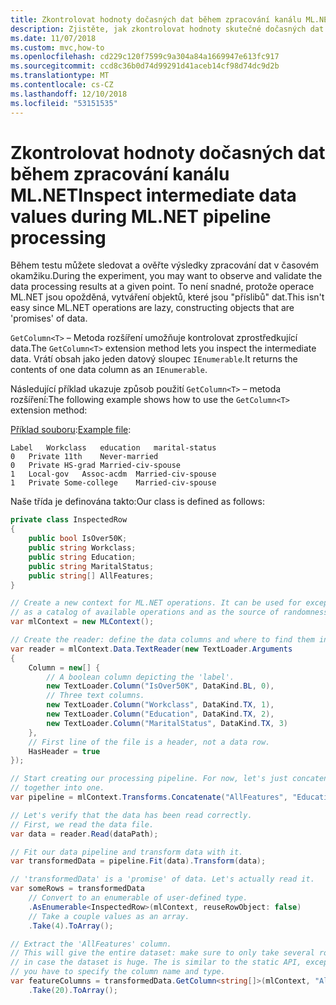 ```yaml
---
title: Zkontrolovat hodnoty dočasných dat během zpracování kanálu ML.NET
description: Zjistěte, jak zkontrolovat hodnoty skutečné dočasných dat během ML.NET strojového učení zpracování kanálu
ms.date: 11/07/2018
ms.custom: mvc,how-to
ms.openlocfilehash: cd229c120f7599c9a304a84a1669947e613fc917
ms.sourcegitcommit: ccd8c36b0d74d99291d41aceb14cf98d74dc9d2b
ms.translationtype: MT
ms.contentlocale: cs-CZ
ms.lasthandoff: 12/10/2018
ms.locfileid: "53151535"
---
```

# <a name="inspect-intermediate-data-values-during-mlnet-pipeline-processing"></a><span data-ttu-id="46892-103">Zkontrolovat hodnoty dočasných dat během zpracování kanálu ML.NET</span><span class="sxs-lookup"><span data-stu-id="46892-103">Inspect intermediate data values during ML.NET pipeline processing</span></span>

<span data-ttu-id="46892-104">Během testu můžete sledovat a ověřte výsledky zpracování dat v časovém okamžiku.</span><span class="sxs-lookup"><span data-stu-id="46892-104">During the experiment, you may want to observe and validate the data processing results at a given point.</span></span> <span data-ttu-id="46892-105">To není snadné, protože operace ML.NET jsou opožděná, vytváření objektů, které jsou "příslibů" dat.</span><span class="sxs-lookup"><span data-stu-id="46892-105">This isn't easy since ML.NET operations are lazy, constructing objects that are 'promises' of data.</span></span>

<span data-ttu-id="46892-106">`GetColumn<T>` – Metoda rozšíření umožňuje kontrolovat zprostředkující data.</span><span class="sxs-lookup"><span data-stu-id="46892-106">The `GetColumn<T>` extension method lets you inspect the intermediate data.</span></span> <span data-ttu-id="46892-107">Vrátí obsah jako jeden datový sloupec `IEnumerable`.</span><span class="sxs-lookup"><span data-stu-id="46892-107">It returns the contents of one data column as an `IEnumerable`.</span></span>

<span data-ttu-id="46892-108">Následující příklad ukazuje způsob použití `GetColumn<T>` – metoda rozšíření:</span><span class="sxs-lookup"><span data-stu-id="46892-108">The following example shows how to use the `GetColumn<T>` extension method:</span></span>

<span data-ttu-id="46892-109">[Příklad souboru](https://github.com/dotnet/machinelearning/tree/master/test/data/adult.tiny.with-schema.txt):</span><span class="sxs-lookup"><span data-stu-id="46892-109">[Example file](https://github.com/dotnet/machinelearning/tree/master/test/data/adult.tiny.with-schema.txt):</span></span>
```
Label   Workclass   education   marital-status
0   Private 11th    Never-married
0   Private HS-grad Married-civ-spouse
1   Local-gov   Assoc-acdm  Married-civ-spouse
1   Private Some-college    Married-civ-spouse

```

<span data-ttu-id="46892-110">Naše třída je definována takto:</span><span class="sxs-lookup"><span data-stu-id="46892-110">Our class is defined as follows:</span></span>

```csharp
private class InspectedRow
{
    public bool IsOver50K;
    public string Workclass;
    public string Education;
    public string MaritalStatus;
    public string[] AllFeatures;
}
```

```csharp
// Create a new context for ML.NET operations. It can be used for exception tracking and logging, 
// as a catalog of available operations and as the source of randomness.
var mlContext = new MLContext();

// Create the reader: define the data columns and where to find them in the text file.
var reader = mlContext.Data.TextReader(new TextLoader.Arguments
{
    Column = new[] {
        // A boolean column depicting the 'label'.
        new TextLoader.Column("IsOver50K", DataKind.BL, 0),
        // Three text columns.
        new TextLoader.Column("Workclass", DataKind.TX, 1),
        new TextLoader.Column("Education", DataKind.TX, 2),
        new TextLoader.Column("MaritalStatus", DataKind.TX, 3)
    },
    // First line of the file is a header, not a data row.
    HasHeader = true
});

// Start creating our processing pipeline. For now, let's just concatenate all the text columns
// together into one.
var pipeline = mlContext.Transforms.Concatenate("AllFeatures", "Education", "MaritalStatus");

// Let's verify that the data has been read correctly. 
// First, we read the data file.
var data = reader.Read(dataPath);

// Fit our data pipeline and transform data with it.
var transformedData = pipeline.Fit(data).Transform(data);

// 'transformedData' is a 'promise' of data. Let's actually read it.
var someRows = transformedData
    // Convert to an enumerable of user-defined type. 
    .AsEnumerable<InspectedRow>(mlContext, reuseRowObject: false)
    // Take a couple values as an array.
    .Take(4).ToArray();

// Extract the 'AllFeatures' column.
// This will give the entire dataset: make sure to only take several row
// in case the dataset is huge. The is similar to the static API, except
// you have to specify the column name and type.
var featureColumns = transformedData.GetColumn<string[]>(mlContext, "AllFeatures")
    .Take(20).ToArray();
```